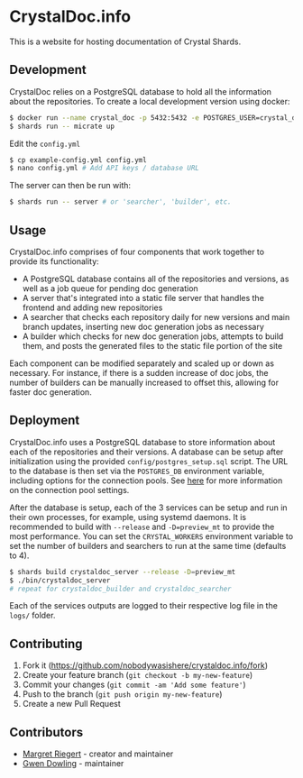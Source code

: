 # CrystalDoc.info

This is a website for hosting documentation of Crystal Shards.

## Development

CrystalDoc relies on a PostgreSQL database to hold all the information about the repositories. To create a local development version using docker:
```sh
$ docker run --name crystal_doc -p 5432:5432 -e POSTGRES_USER=crystal_doc_server -e POSTGRES_PASSWORD=password -e POSTGRES_DB=crystal_doc -d postgres
$ shards run -- micrate up
```

Edit the `config.yml`
```sh
$ cp example-config.yml config.yml
$ nano config.yml # Add API keys / database URL
```

The server can then be run with:
```sh
$ shards run -- server # or 'searcher', 'builder', etc.
```

## Usage

CrystalDoc.info comprises of four components that work together to provide its functionality:
- A PostgreSQL database contains all of the repositories and versions, as well as a job queue for pending doc generation
- A server that's integrated into a static file server that handles the frontend and adding new repositories
- A searcher that checks each repository daily for new versions and main branch updates, inserting new doc generation jobs as necessary
- A builder which checks for new doc generation jobs, attempts to build them, and posts the generated files to the static file portion of the site

Each component can be modified separately and scaled up or down as necessary. For instance, if there is a sudden increase of doc jobs,
the number of builders can be manually increased to offset this, allowing for faster doc generation.

## Deployment

CrystalDoc.info uses a PostgreSQL database to store information about each of the repositories and their versions.
A database can be setup after initialization using the provided `config/postgres_setup.sql` script.
The URL to the database is then set via the `POSTGRES_DB` environment variable, including options for the connection pools.
See [here](https://crystal-lang.org/reference/1.9/database/connection_pool.html#configuration) for more information on the
connection pool settings.

After the database is setup, each of the 3 services can be setup and run in their own processes, for example, using systemd daemons.
It is recommended to build with `--release` and `-D=preview_mt` to provide the most performance. You can set the `CRYSTAL_WORKERS`
environment variable to set the number of builders and searchers to run at the same time (defaults to 4).

```sh
$ shards build crystaldoc_server --release -D=preview_mt
$ ./bin/crystaldoc_server
# repeat for crystaldoc_builder and crystaldoc_searcher
```

Each of the services outputs are logged to their respective log file in the `logs/` folder.

## Contributing

1. Fork it (<https://github.com/nobodywasishere/crystaldoc.info/fork>)
2. Create your feature branch (`git checkout -b my-new-feature`)
3. Commit your changes (`git commit -am 'Add some feature'`)
4. Push to the branch (`git push origin my-new-feature`)
5. Create a new Pull Request

## Contributors

- [Margret Riegert](https://github.com/nobodywasishere) - creator and maintainer
- [Gwen Dowling](https://github.com/ItsJustGeek) - maintainer
